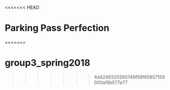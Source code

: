 <<<<<<< HEAD
# Parking Pass Perfection

=======
# group3_spring2018
>>>>>>> 4d4249320260749f58f65857159000af6b577e77
